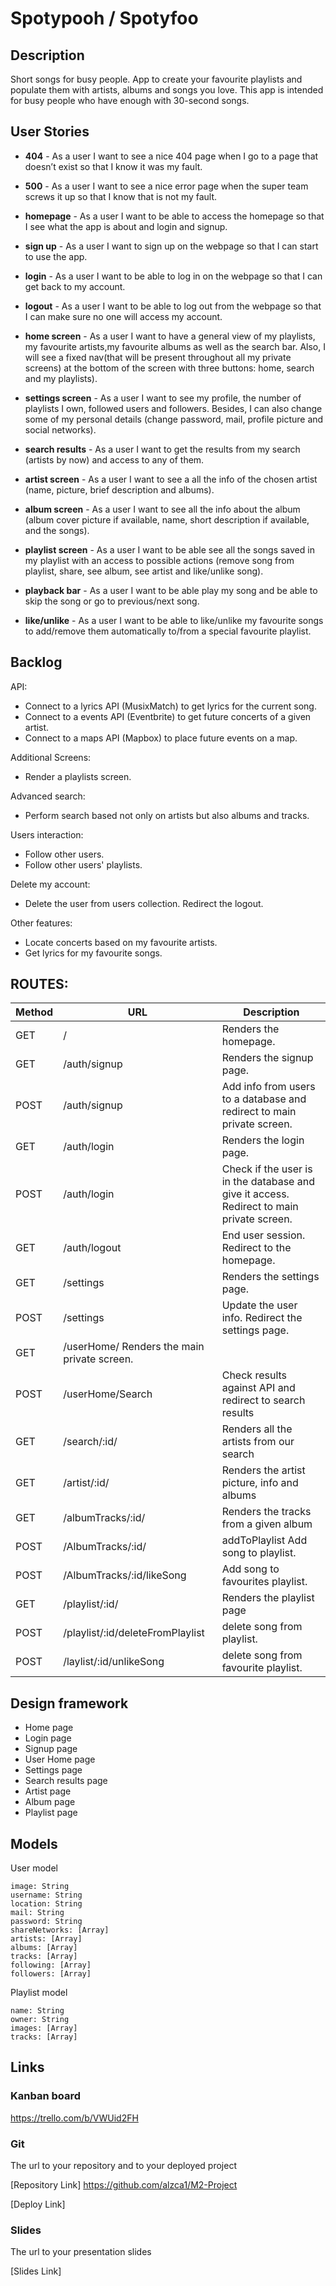 # Spotypooh / Spotyfoo

## Description

Short songs for busy people. App to create your favourite playlists and populate them with artists, albums and songs you love. This app is intended for busy people who have enough with 30-second songs.


## User Stories

- **404** - As a user I want to see a nice 404 page when I go to a page that doesn’t exist so that I know it was my fault.

- **500** - As a user I want to see a nice error page when the super team screws it up so that I know that is not my fault.

- **homepage** - As a user I want to be able to access the homepage so that I see what the app is about and login and signup.

- **sign up** - As a user I want to sign up on the webpage so that I can start to use the app.

- **login** - As a user I want to be able to log in on the webpage so that I can get back to my account.

- **logout** - As a user I want to be able to log out from the webpage so that I can make sure no one will access my account.

- **home screen** -  As a user I want to have a general view of my playlists, my favourite artists,my favourite albums as well as the search bar. Also, I will see a fixed nav(that will be present throughout all my private screens) at the bottom of the screen with three buttons: home, search and my playlists).

- **settings screen** - As a user I want to see my profile, the number of playlists I own, followed users and followers. Besides, I can also change some of my personal details (change password, mail, profile picture and social networks).

- **search results** - As a user I want to get the results from my search (artists by now) and access to any of them.

- **artist screen** - As a user I want to see a all the info of the chosen artist (name, picture, brief description and albums).

- **album screen** -  As a user I want to see all the info about the album (album cover picture if available, name, short description if available, and the songs).

- **playlist screen** - As a user I want to be able see all the songs saved in my playlist with an access to possible actions (remove song from playlist, share, see album, see artist and like/unlike song).

- **playback bar** - As a user I want to be able play my song and be able to skip the song or go to previous/next song.

- **like/unlike** - As a user I want to be able to like/unlike my favourite songs to add/remove them automatically to/from a special favourite playlist.

## Backlog

API:
- Connect to a lyrics API (MusixMatch) to get lyrics for the current song.
- Connect to a events API (Eventbrite) to get future concerts of a given artist.
- Connect to a maps API (Mapbox) to place future events on a map.

Additional Screens:
- Render a playlists screen.

Advanced search:

- Perform search based not only on artists but also albums and tracks.

Users interaction:

- Follow other users.
- Follow other users' playlists.

Delete my account:

- Delete the user from users collection. Redirect the logout.

Other features:

- Locate concerts based on my favourite artists.
- Get lyrics for my favourite songs.


## ROUTES:

|Method|URL|Description|
|------|---|-----------|
|GET|/|Renders the homepage.|
|GET|/auth/signup|	Renders the signup page.|
|POST|/auth/signup| Add info from users to a database and redirect to main private screen.
|GET|/auth/login|	Renders the login page.
|POST|/auth/login|	Check if the user is in the database and give it access. Redirect to main private screen.
|GET|/auth/logout|	End user session. Redirect to the homepage.
|GET|/settings|	Renders the settings page.
|POST|/settings|	Update the user info. Redirect the settings page.
|GET|/userHome/	Renders the main private screen.
|POST|/userHome/Search|	Check results against API and redirect to search results
|GET|/search/:id/|	Renders all the artists from our search
|GET|/artist/:id/|	Renders the artist picture, info and albums
|GET|/albumTracks/:id/|	Renders the tracks from a given album
|POST|/AlbumTracks/:id/|addToPlaylist	Add song to playlist.
|POST|/AlbumTracks/:id/likeSong|	Add song to favourites playlist.
|GET|/playlist/:id/|	Renders the playlist page
|POST|/playlist/:id/deleteFromPlaylist|	delete song from playlist.
|POST|/laylist/:id/unlikeSong|	delete song from favourite playlist.



## Design framework
- Home page
- Login page
- Signup page
- User Home page
- Settings page
- Search results page
- Artist page
- Album page
- Playlist page


## Models

User model

```
image: String
username: String
location: String
mail: String
password: String
shareNetworks: [Array]
artists: [Array]
albums: [Array]
tracks: [Array]
following: [Array]
followers: [Array]
```

Playlist model

```
name: String
owner: String
images: [Array]
tracks: [Array]

```


## Links

### Kanban board

https://trello.com/b/VWUid2FH

### Git

The url to your repository and to your deployed project

[Repository Link] https://github.com/alzca1/M2-Project

[Deploy Link]

### Slides

The url to your presentation slides

[Slides Link]



